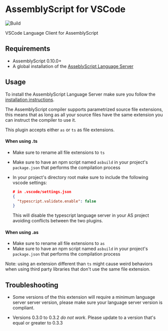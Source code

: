 # AssemblyScript for VSCode

![Build](https://github.com/saulecabrera/vscode-as/workflows/Build/badge.svg)


VSCode Language Client for AssemblyScript

## Requirements

- AssemblyScript 0.10.0+
- A global installation of the [AsseblyScript Language Server](https://github.com/saulecabrera/asls)

## Usage

To install the AssemblyScript Language Server make sure you follow the [installation instructions](https://github.com/saulecabrera/asls#installation).

The AssemblyScript compiler supports parametrized source file extensions, this means that as long as
all your source files have the same extension you can instruct the compiler to use it.

This plugin accepts either `as` or `ts` as file extensions.

#### When using .ts

- Make sure to rename all file extensions to `ts`
- Make sure to have an npm script named `asbuild` in your project's `package.json` that performs the compilation process
- In your project's directory root make sure to include the following vscode settings:

  ```json
  # in .vscode/settings.json
  {
    "typescript.validate.enable": false
  }
  ```

  This will disable the typescript language server in your AS project avoiding
  conflicts between the two plugins.

#### When using .as

- Make sure to rename all file extensions to `as`
- Make sure to have an npm script named `asbuild` in your project's `package.json` that performs the compilation process

Note: using an extension different than `ts` might cause weird behaviors when using third party libraries that don't use the
same file extension.

## Troubleshooting

- Some versions of the this extension will require a minimum language server server version,
  please make sure your language server version is compliant. 

- Versions 0.3.0 to 0.3.2 _do not work_. Please update to a version that's equal or greater to 0.3.3

